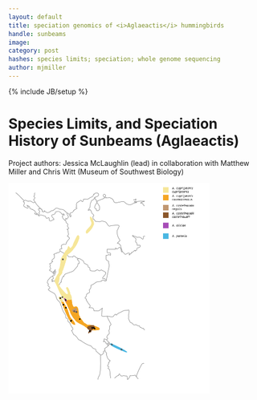 ```yaml
---
layout: default
title: speciation genomics of <i>Aglaeactis</i> hummingbirds
handle: sunbeams
image:
category: post
hashes: species limits; speciation; whole genome sequencing
author: mjmiller
---
```

{% include JB/setup %}

<div class="bigspacer"></div>

# Species Limits, and Speciation History of Sunbeams (Aglaeactis)

Project authors: Jessica McLaughlin (lead) in collaboration with Matthew Miller and Chris Witt (Museum of Southwest Biology)

<div class="bigspacer"></div>

<img src="/assets/images/projects/aglaeactis_range2.png" width="400">


<div class="bigspacer"></div>
